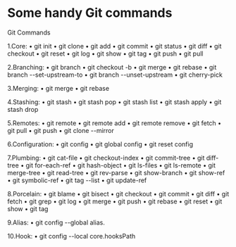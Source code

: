 # Some handy Git commands

Git Commands

1.Core:
• git init
• git clone
• git add
• git commit
• git status
• git diff
• git checkout
• git reset
• git log
• git show
• git tag
• git push
• git pull

2.Branching:
• git branch
• git checkout -b
• git merge
• git rebase
• git branch --set-upstream-to
• git branch --unset-upstream
• git cherry-pick

3.Merging:
• git merge
• git rebase

4.Stashing:
• git stash
• git stash pop
• git stash list
• git stash apply
• git stash drop

5.Remotes:
• git remote
• git remote add
• git remote remove
• git fetch
• git pull
• git push
• git clone --mirror

6.Configuration:
• git config
• git global config
• git reset config

7.Plumbing:
• git cat-file
• git checkout-index
• git commit-tree
• git diff-tree
• git for-each-ref
• git hash-object
• git ls-files
• git ls-remote
• git merge-tree
• git read-tree
• git rev-parse
• git show-branch
• git show-ref
• git symbolic-ref
• git tag --list
• git update-ref

8.Porcelain:
• git blame
• git bisect
• git checkout
• git commit
• git diff
• git fetch
• git grep
• git log
• git merge
• git push
• git rebase
• git reset
• git show
• git tag

9.Alias:
• git config --global alias.<alias> <command>

10.Hook:
• git config --local core.hooksPath <path>